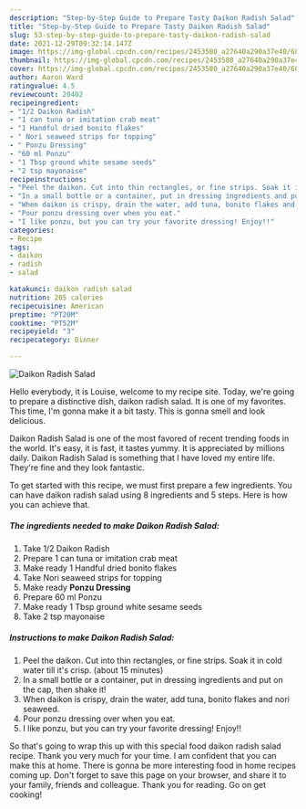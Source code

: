 ```yaml
---
description: "Step-by-Step Guide to Prepare Tasty Daikon Radish Salad"
title: "Step-by-Step Guide to Prepare Tasty Daikon Radish Salad"
slug: 53-step-by-step-guide-to-prepare-tasty-daikon-radish-salad
date: 2021-12-29T09:32:14.147Z
image: https://img-global.cpcdn.com/recipes/2453580_a27640a290a37e40/680x482cq70/daikon-radish-salad-recipe-main-photo.jpg
thumbnail: https://img-global.cpcdn.com/recipes/2453580_a27640a290a37e40/680x482cq70/daikon-radish-salad-recipe-main-photo.jpg
cover: https://img-global.cpcdn.com/recipes/2453580_a27640a290a37e40/680x482cq70/daikon-radish-salad-recipe-main-photo.jpg
author: Aaron Ward
ratingvalue: 4.5
reviewcount: 20402
recipeingredient:
- "1/2 Daikon Radish"
- "1 can tuna or imitation crab meat"
- "1 Handful dried bonito flakes"
- " Nori seaweed strips for topping"
- " Ponzu Dressing"
- "60 ml Ponzu"
- "1 Tbsp ground white sesame seeds"
- "2 tsp mayonaise"
recipeinstructions:
- "Peel the daikon. Cut into thin rectangles, or fine strips. Soak it in cold water till it&#39;s crisp. (about 15 minutes)"
- "In a small bottle or a container, put in dressing ingredients and put on the cap, then shake it!"
- "When daikon is crispy, drain the water, add tuna, bonito flakes and nori seaweed."
- "Pour ponzu dressing over when you eat."
- "I like ponzu, but you can try your favorite dressing! Enjoy!!"
categories:
- Recipe
tags:
- daikon
- radish
- salad

katakunci: daikon radish salad 
nutrition: 205 calories
recipecuisine: American
preptime: "PT20M"
cooktime: "PT52M"
recipeyield: "3"
recipecategory: Dinner

---
```



![Daikon Radish Salad](https://img-global.cpcdn.com/recipes/2453580_a27640a290a37e40/680x482cq70/daikon-radish-salad-recipe-main-photo.jpg)

Hello everybody, it is Louise, welcome to my recipe site. Today, we're going to prepare a distinctive dish, daikon radish salad. It is one of my favorites. This time, I'm gonna make it a bit tasty. This is gonna smell and look delicious.



Daikon Radish Salad is one of the most favored of recent trending foods in the world. It's easy, it is fast, it tastes yummy. It is appreciated by millions daily. Daikon Radish Salad is something that I have loved my entire life. They're fine and they look fantastic.


To get started with this recipe, we must first prepare a few ingredients. You can have daikon radish salad using 8 ingredients and 5 steps. Here is how you can achieve that.

<!--inarticleads1-->

##### The ingredients needed to make Daikon Radish Salad:

1. Take 1/2 Daikon Radish
1. Prepare 1 can tuna or imitation crab meat
1. Make ready 1 Handful dried bonito flakes
1. Take  Nori seaweed strips for topping
1. Make ready  **Ponzu Dressing**
1. Prepare 60 ml Ponzu
1. Make ready 1 Tbsp ground white sesame seeds
1. Take 2 tsp mayonaise




<!--inarticleads2-->

##### Instructions to make Daikon Radish Salad:

1. Peel the daikon. Cut into thin rectangles, or fine strips. Soak it in cold water till it&#39;s crisp. (about 15 minutes)
1. In a small bottle or a container, put in dressing ingredients and put on the cap, then shake it!
1. When daikon is crispy, drain the water, add tuna, bonito flakes and nori seaweed.
1. Pour ponzu dressing over when you eat.
1. I like ponzu, but you can try your favorite dressing! Enjoy!!




So that's going to wrap this up with this special food daikon radish salad recipe. Thank you very much for your time. I am confident that you can make this at home. There is gonna be more interesting food in home recipes coming up. Don't forget to save this page on your browser, and share it to your family, friends and colleague. Thank you for reading. Go on get cooking!
